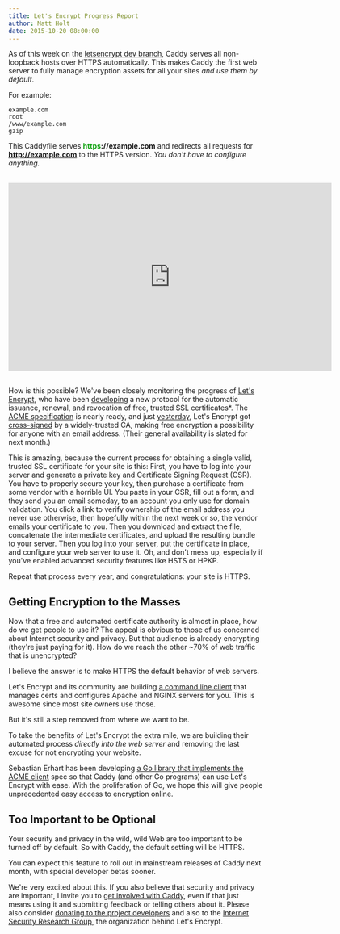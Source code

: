```yaml
---
title: Let's Encrypt Progress Report
author: Matt Holt
date: 2015-10-20 08:00:00
---
```


As of this week on the [letsencrypt dev branch](https://github.com/mholt/caddy/tree/letsencrypt), Caddy serves all non-loopback hosts over HTTPS automatically. This makes Caddy the first web server to fully manage encryption assets for all your sites *and use them by default*.

For example:

<code class="block"><span class="hl-vhost">example.com</span>
<span class="hl-directive">root</span> <span class="hl-arg">/www/example.com</span>
<span class="hl-directive">gzip</span></code>

This Caddyfile serves **<span style="color: #10A210;">https</span>://example.com** and redirects all requests for **http://example.com** to the HTTPS version. *You don't have to configure anything.*

<br>
<div style="text-align: center;"><iframe width="640" height="372" src="https://www.youtube-nocookie.com/embed/9WAn4Q2-Amw?rel=0&amp;showinfo=0" frameborder="0" allowfullscreen></iframe></div>
<br>

How is this possible? We've been closely monitoring the progress of [Let's Encrypt](https://letsencrypt.org), who have been [developing](https://letsencrypt.org/howitworks/technology/) a new protocol for the automatic issuance, renewal, and revocation of free, trusted SSL certificates*. The [ACME specification](https://github.com/letsencrypt/acme-spec) is nearly ready, and just [yesterday](https://letsencrypt.org/2015/10/19/lets-encrypt-is-trusted.html), Let's Encrypt got [cross-signed](https://letsencrypt.org/2015/06/04/isrg-ca-certs.html) by a widely-trusted CA, making free encryption a possibility for anyone with an email address. (Their general availability is slated for next month.)

This is amazing, because the current process for obtaining a single valid, trusted SSL certificate for your site is this: First, you have to log into your server and generate a private key and Certificate Signing Request (CSR). You have to properly secure your key, then purchase a certificate from some vendor with a horrible UI. You paste in your CSR, fill out a form, and they send you an email someday, to an account you only use for domain validation. You click a link to verify ownership of the email address you never use otherwise, then hopefully within the next week or so, the vendor emails your certificate to you. Then you download and extract the file, concatenate the intermediate certificates, and upload the resulting bundle to your server. Then you log into your server, put the certificate in place, and configure your web server to use it. Oh, and don't mess up, especially if you've enabled advanced security features like HSTS or HPKP.

Repeat that process every year, and congratulations: your site is HTTPS.


## Getting Encryption to the Masses

Now that a free and automated certificate authority is almost in place, how do we get people to use it? The appeal is obvious to those of us concerned about Internet security and privacy. But that audience is already encrypting (they're just paying for it). How do we reach the other ~70% of web traffic that is unencrypted?

I believe the answer is to make HTTPS the default behavior of web servers.

Let's Encrypt and its community are building [a command line client](https://github.com/letsencrypt/letsencrypt) that manages certs and configures Apache and NGINX servers for you. This is awesome since most site owners use those.

But it's still a step removed from where we want to be.

To take the benefits of Let's Encrypt the extra mile, we are building their automated process *directly into the web server* and removing the last excuse for not encrypting your website.

Sebastian Erhart has been developing [a Go library that implements the ACME client](https://github.com/xenolf/lego) spec so that Caddy (and other Go programs) can use Let's Encrypt with ease. With the proliferation of Go, we hope this will give people unprecedented easy access to encryption online.


## Too Important to be Optional

Your security and privacy in the wild, wild Web are too important to be turned off by default. So with Caddy, the default setting will be HTTPS.

You can expect this feature to roll out in mainstream releases of Caddy next month, with special developer betas sooner.

We're very excited about this. If you also believe that security and privacy are important, I invite you to [get involved with Caddy](https://github.com/mholt/caddy/blob/master/CONTRIBUTING.md), even if that just means using it and submitting feedback or telling others about it. Please also consider [donating to the project developers](/donate) and also to the [Internet Security Research Group](https://letsencrypt.org/isrg/), the organization behind Let's Encrypt.
